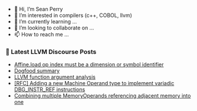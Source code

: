 - 👋 Hi, I’m Sean Perry
- 👀 I’m interested in compilers (c++, COBOL, llvm)
- 🌱 I’m currently learning ...
- 💞️ I’m looking to collaborate on ...
- 📫 How to reach me ...

<!---
s66perry/s66perry is a ✨ special ✨ repository because its `README.md` (this file) appears on your GitHub profile.
You can click the Preview link to take a look at your changes.
--->
### 📕 Latest LLVM Discourse Posts

<!-- DISCOURSE-LLVM:START -->
- [Affine.load op index must be a dimension or symbol identifier](https://discourse.llvm.org/t/affine-load-op-index-must-be-a-dimension-or-symbol-identifier/63647#post_5)
- [Dogfood summary](https://discourse.llvm.org/t/dogfood-summary/63688#post_1)
- [LLVM function argument analysis](https://discourse.llvm.org/t/llvm-function-argument-analysis/63685#post_2)
- [[RFC] Adding a new Machine Operand type to implement variadic DBG_INSTR_REF instructions](https://discourse.llvm.org/t/rfc-adding-a-new-machine-operand-type-to-implement-variadic-dbg-instr-ref-instructions/61349#post_2)
- [Combining multiple MemoryOperands referencing adjacent memory into one](https://discourse.llvm.org/t/combining-multiple-memoryoperands-referencing-adjacent-memory-into-one/63654#post_3)
<!-- DISCOURSE-LLVM:END -->
